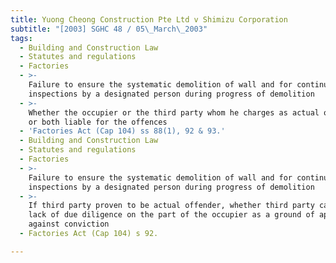 ```yaml
---
title: Yuong Cheong Construction Pte Ltd v Shimizu Corporation
subtitle: "[2003] SGHC 48 / 05\_March\_2003"
tags:
  - Building and Construction Law
  - Statutes and regulations
  - Factories
  - >-
    Failure to ensure the systematic demolition of wall and for continuing
    inspections by a designated person during progress of demolition
  - >-
    Whether the occupier or the third party whom he charges as actual offender
    or both liable for the offences
  - 'Factories Act (Cap 104) ss 88(1), 92 & 93.'
  - Building and Construction Law
  - Statutes and regulations
  - Factories
  - >-
    Failure to ensure the systematic demolition of wall and for continuing
    inspections by a designated person during progress of demolition
  - >-
    If third party proven to be actual offender, whether third party can rely on
    lack of due diligence on the part of the occupier as a ground of appeal
    against conviction
  - Factories Act (Cap 104) s 92.

---
```


